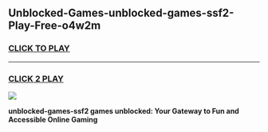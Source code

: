 
## Unblocked-Games-unblocked-games-ssf2-Play-Free-o4w2m
<h3>
<a href="https://premium76.site?title=unblocked-games-ssf2&ref=18A1">CLICK TO PLAY</a></h3>
<hr>

<h3>
<a href="https://premium76.site?title=unblocked-games-ssf2&ref=18A1">CLICK 2 PLAY</a>
  
</h3>

<a href="https://premium76.site?title=unblocked-games-ssf2&ref=18A1"><img src="https://clearcache.store/games.png"></a>


**unblocked-games-ssf2 games unblocked: Your Gateway to Fun and Accessible Online Gaming**
